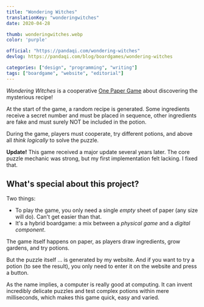 ```yaml
---
title: "Wondering Witches"
translationKey: "wonderingwitches"
date: 2020-04-28

thumb: wonderingwitches.webp
color: 'purple'

official: "https://pandaqi.com/wondering-witches"
devlog: https://pandaqi.com/blog/boardgames/wondering-witches

categories: ["design", "programming", "writing"]
tags: ["boardgame", "website", "editorial"]
---
```


_Wondering Witches_ is a cooperative [One Paper Game](/en/design/boardgame/one-paper-games) about discovering the mysterious recipe!

At the start of the game, a random recipe is generated. Some ingredients receive a secret number and must be placed in sequence, other ingredients are fake and must surely NOT be included in the potion.

During the game, players must cooperate, try different potions, and above all _think logically_ to solve the puzzle.

**Update!** This game received a major update several years later. The core puzzle mechanic was strong, but my first implementation felt lacking. I fixed that.

## What's special about this project?
Two things:
* To play the game, you only need a single _empty_ sheet of paper (any size will do). Can't get easier than that.
* It's a hybrid boardgame: a mix between a _physical game_ and a _digital component_.

The game itself happens on paper, as players draw ingredients, grow gardens, and try potions.

But the puzzle itself ... is generated by my website. And if you want to try a potion (to see the result), you only need to enter it on the website and press a button.

As the name implies, a computer is really good at computing. It can invent incredibly delicate puzzles and test complex potions within mere milliseconds, which makes this game quick, easy and varied.